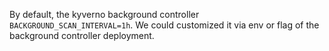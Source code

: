 
By default, the kyverno background controller `BACKGROUND_SCAN_INTERVAL=1h`.
We could customized it via env or flag of the background controller deployment.

